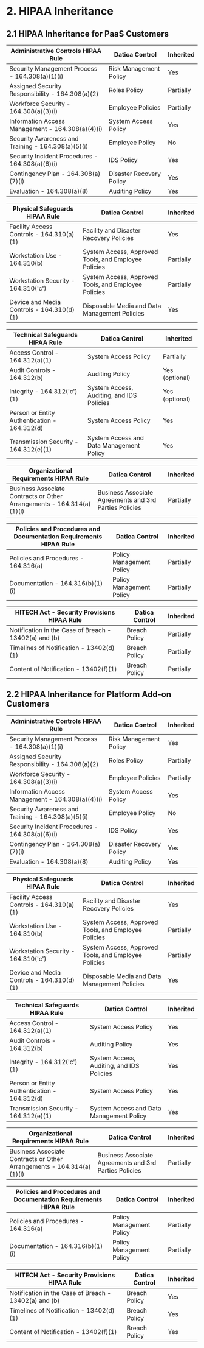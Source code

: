 # 2. HIPAA Inheritance

## 2.1 HIPAA Inheritance for PaaS Customers

| **Administrative Controls** HIPAA Rule             | Datica Control           | Inherited |
| -------------------------------------------------- | ------------------------ | --------- |
| Security Management Process - 164.308(a)(1)(i)     | Risk Management Policy   | Yes       |
| Assigned Security Responsibility - 164.308(a)(2)   | Roles Policy             | Partially |
| Workforce Security - 164.308(a)(3)(i)              | Employee Policies        | Partially |
| Information Access Management - 164.308(a)(4)(i)   | System Access Policy     | Yes       |
| Security Awareness and Training - 164.308(a)(5)(i) | Employee Policy          | No        |
| Security Incident Procedures - 164.308(a)(6)(i)    | IDS Policy               | Yes       |
| Contingency Plan - 164.308(a)(7)(i)                | Disaster Recovery Policy | Yes       |
| Evaluation - 164.308(a)(8)                         | Auditing Policy          | Yes       |

| **Physical Safeguards** HIPAA Rule        | Datica Control                                       | Inherited |
| ----------------------------------------- | ---------------------------------------------------- | --------- |
| Facility Access Controls - 164.310(a)(1)  | Facility and Disaster Recovery Policies              | Yes       |
| Workstation Use - 164.310(b)              | System Access, Approved Tools, and Employee Policies | Partially |
| Workstation Security - 164.310('c')       | System Access, Approved Tools, and Employee Policies | Partially |
| Device and Media Controls - 164.310(d)(1) | Disposable Media and Data Management Policies        | Yes       |

| **Technical Safeguards** HIPAA Rule          | Datica Control                            | Inherited      |
| -------------------------------------------- | ----------------------------------------- | -------------- |
| Access Control - 164.312(a)(1)               | System Access Policy                      | Partially      |
| Audit Controls - 164.312(b)                  | Auditing Policy                           | Yes (optional) |
| Integrity - 164.312('c')(1)                  | System Access, Auditing, and IDS Policies | Yes (optional) |
| Person or Entity Authentication - 164.312(d) | System Access Policy                      | Yes            |
| Transmission Security - 164.312(e)(1)        | System Access and Data Management Policy  | Yes            |

| **Organizational Requirements** HIPAA Rule                            | Datica Control                                         | Inherited |
| --------------------------------------------------------------------- | ------------------------------------------------------ | --------- |
| Business Associate Contracts or Other Arrangements - 164.314(a)(1)(i) | Business Associate Agreements and 3rd Parties Policies | Partially |

| **Policies and Procedures and Documentation Requirements** HIPAA Rule | Datica Control           | Inherited |
| --------------------------------------------------------------------- | ------------------------ | --------- |
| Policies and Procedures - 164.316(a)                                  | Policy Management Policy | Partially |
| Documentation - 164.316(b)(1)(i)                                      | Policy Management Policy | Partially |

| **HITECH Act - Security Provisions** HIPAA Rule       | Datica Control | Inherited |
| ----------------------------------------------------- | -------------- | --------- |
| Notification in the Case of Breach - 13402(a) and (b) | Breach Policy  | Partially |
| Timelines of Notification - 13402(d)(1)               | Breach Policy  | Partially |
| Content of Notification - 13402(f)(1)                 | Breach Policy  | Partially |

## 2.2 HIPAA Inheritance for Platform Add-on Customers

| **Administrative Controls** HIPAA Rule             | Datica Control           | Inherited |
| -------------------------------------------------- | ------------------------ | --------- |
| Security Management Process - 164.308(a)(1)(i)     | Risk Management Policy   | Yes       |
| Assigned Security Responsibility - 164.308(a)(2)   | Roles Policy             | Partially |
| Workforce Security - 164.308(a)(3)(i)              | Employee Policies        | Partially |
| Information Access Management - 164.308(a)(4)(i)   | System Access Policy     | Yes       |
| Security Awareness and Training - 164.308(a)(5)(i) | Employee Policy          | No        |
| Security Incident Procedures - 164.308(a)(6)(i)    | IDS Policy               | Yes       |
| Contingency Plan - 164.308(a)(7)(i)                | Disaster Recovery Policy | Yes       |
| Evaluation - 164.308(a)(8)                         | Auditing Policy          | Yes       |

| **Physical Safeguards** HIPAA Rule        | Datica Control                                       | Inherited |
| ----------------------------------------- | ---------------------------------------------------- | --------- |
| Facility Access Controls - 164.310(a)(1)  | Facility and Disaster Recovery Policies              | Yes       |
| Workstation Use - 164.310(b)              | System Access, Approved Tools, and Employee Policies | Partially |
| Workstation Security - 164.310('c')       | System Access, Approved Tools, and Employee Policies | Partially |
| Device and Media Controls - 164.310(d)(1) | Disposable Media and Data Management Policies        | Yes       |

| **Technical Safeguards** HIPAA Rule          | Datica Control                            | Inherited |
| -------------------------------------------- | ----------------------------------------- | --------- |
| Access Control - 164.312(a)(1)               | System Access Policy                      | Yes       |
| Audit Controls - 164.312(b)                  | Auditing Policy                           | Yes       |
| Integrity - 164.312('c')(1)                  | System Access, Auditing, and IDS Policies | Yes       |
| Person or Entity Authentication - 164.312(d) | System Access Policy                      | Yes       |
| Transmission Security - 164.312(e)(1)        | System Access and Data Management Policy  | Yes       |

| **Organizational Requirements** HIPAA Rule                            | Datica Control                                         | Inherited |
| --------------------------------------------------------------------- | ------------------------------------------------------ | --------- |
| Business Associate Contracts or Other Arrangements - 164.314(a)(1)(i) | Business Associate Agreements and 3rd Parties Policies | Partially |

| **Policies and Procedures and Documentation Requirements** HIPAA Rule | Datica Control           | Inherited |
| --------------------------------------------------------------------- | ------------------------ | --------- |
| Policies and Procedures - 164.316(a)                                  | Policy Management Policy | Partially |
| Documentation - 164.316(b)(1)(i)                                      | Policy Management Policy | Partially |

| **HITECH Act - Security Provisions** HIPAA Rule       | Datica Control | Inherited |
| ----------------------------------------------------- | -------------- | --------- |
| Notification in the Case of Breach - 13402(a) and (b) | Breach Policy  | Yes       |
| Timelines of Notification - 13402(d)(1)               | Breach Policy  | Yes       |
| Content of Notification - 13402(f)(1)                 | Breach Policy  | Yes       |

